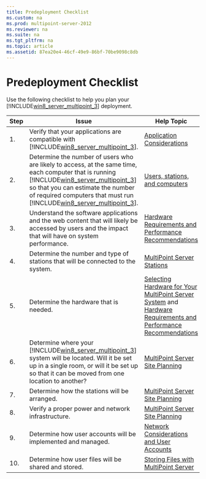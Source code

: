```yaml
---
title: Predeployment Checklist
ms.custom: na
ms.prod: multipoint-server-2012
ms.reviewer: na
ms.suite: na
ms.tgt_pltfrm: na
ms.topic: article
ms.assetid: 87ea20e4-46cf-49e9-86bf-70be9098c8db
---
```

# Predeployment Checklist
Use the following checklist to help you plan your [!INCLUDE[win8_server_multipoint_3](../Token/win8_server_multipoint_3_md.md)] deployment.  
  
|Step|Issue|Help Topic|  
|--------|---------|--------------|  
|1.|Verify that your applications are compatible with [!INCLUDE[win8_server_multipoint_3](../Token/win8_server_multipoint_3_md.md)].|[Application Considerations](../Topic/Application-Considerations.md)|  
|2.|Determine the number of users who are likely to access, at the same time, each computer that is running [!INCLUDE[win8_server_multipoint_3](../Token/win8_server_multipoint_3_md.md)] so that you can estimate the number of required computers that must run [!INCLUDE[win8_server_multipoint_3](../Token/win8_server_multipoint_3_md.md)].|[Users, stations, and computers](../Topic/MultiPoint-Server-Site-Planning.md#BKMK_NumberofUsersStationsandComputersRunningMultiPointServer)|  
|3.|Understand the software applications and the web content that will likely be accessed by users and the impact that will have on system performance.|[Hardware Requirements and Performance Recommendations](../Topic/Hardware-Requirements-and-Performance-Recommendations.md)|  
|4.|Determine the number and type of stations that will be connected to the system.|[MultiPoint Server Stations](../Topic/MultiPoint-Server-Stations.md)|  
|5.|Determine the hardware that is needed.|[Selecting Hardware for Your MultiPoint Server System](../Topic/Selecting-Hardware-for-Your-MultiPoint-Server-System.md) and [Hardware Requirements and Performance Recommendations](../Topic/Hardware-Requirements-and-Performance-Recommendations.md)|  
|6.|Determine where your [!INCLUDE[win8_server_multipoint_3](../Token/win8_server_multipoint_3_md.md)] system will be located. Will it be set up in a single room, or will it be set up so that it can be moved from one location to another?|[MultiPoint Server Site Planning](../Topic/MultiPoint-Server-Site-Planning.md)|  
|7.|Determine how the stations will be arranged.|[MultiPoint Server Site Planning](../Topic/MultiPoint-Server-Site-Planning.md)|  
|8.|Verify a proper power and network infrastructure.|[MultiPoint Server Site Planning](../Topic/MultiPoint-Server-Site-Planning.md)|  
|9.|Determine how user accounts will be implemented and managed.|[Network Considerations and User Accounts](../Topic/Network-Considerations-and-User-Accounts.md)|  
|10.|Determine how user files will be shared and stored.|[Storing Files with MultiPoint Server](../Topic/Storing-Files-with-MultiPoint-Server.md)|  
  
